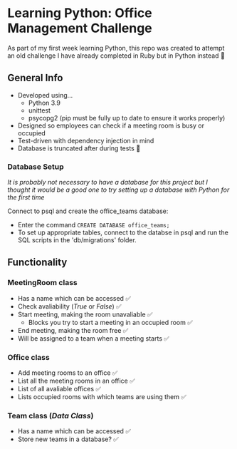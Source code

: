 # Learning Python: Office Management Challenge
As part of my first week learning Python, this repo was created to attempt an old challenge I have already completed in Ruby but in Python instead :snake:

## General Info
* Developed using...
    - Python 3.9
    - unittest
    - psycopg2 (pip must be fully up to date to ensure it works properly)
* Designed so employees can check if a meeting room is busy or occupied
* Test-driven with dependency injection in mind
* Database is truncated after during tests :construction:

### Database Setup
*It is probably not necessary to have a database for this project but I thought it would be a good one to try setting up a database with Python for the first time*

Connect to psql and create the office_teams database:
* Enter the command `CREATE DATABASE office_teams;`
* To set up appropriate tables, connect to the databse in psql and run the SQL scripts in the 'db/migrations' folder.

## Functionality
### MeetingRoom class
- Has a name which can be accessed :white_check_mark:
- Check avaliability (*True* or *False*) :white_check_mark:
- Start meeting, making the room unavaliable :white_check_mark:
    - Blocks you try to start a meeting in an occupied room :white_check_mark:
- End meeting, making the room free :white_check_mark:
- Will be assigned to a team when a meeting starts :white_check_mark:

### Office class
- Add meeting rooms to an office :white_check_mark:
- List all the meeting rooms in an office :white_check_mark:
- List of all avaliable offices :white_check_mark:
- Lists occupied rooms with which teams are using them :white_check_mark:

### Team class (*Data Class*)
- Has a name which can be accessed :white_check_mark:
- Store new teams in a database? :white_check_mark: